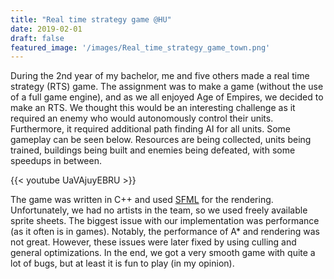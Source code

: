 ```yaml
---
title: "Real time strategy game @HU"
date: 2019-02-01
draft: false
featured_image: '/images/Real_time_strategy_game_town.png'
---
```


During the 2nd year of my bachelor, me and five others made a real time strategy (RTS) game. The assignment was to make a game (without the use of a full game engine), and as we all enjoyed Age of Empires, we decided to make an RTS. We thought this would be an interesting challenge as it required an enemy who would autonomously control their units. Furthermore, it required additional path finding AI for all units. Some gameplay can be seen below. Resources are being collected, units being trained, buildings being built and enemies being defeated, with some speedups in between.

{{< youtube UaVAjuyEBRU >}}

The game was written in C++ and used [SFML](https://www.sfml-dev.org/) for the rendering. Unfortunately, we had no artists in the team, so we used freely available sprite sheets. The biggest issue with our implementation was performance (as it often is in games). Notably, the performance of A* and rendering was not great. However, these issues were later fixed by using culling and general optimizations. In the end, we got a very smooth game with quite a lot of bugs, but at least it is fun to play (in my opinion).